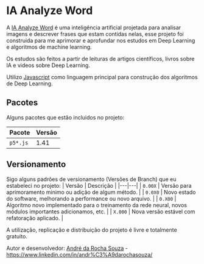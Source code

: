 # IA Analyze Word

A [IA Analyze Word](https://github.com/andrerochasouza/IA-Analyze-Word) é uma inteligência artificial projetada para analisar imagens e descrever frases que estam contidas nelas, esse projeto foi construida para me aprimorar e aprofundar nos estudos em Deep Learning e algoritmos de machine learning.

Os estudos são feitos a partir de leituras de artigos científicos, livros sobre IA e videos sobre Deep Learning.

Utilizo [Javascript](https://www.javascript.com/) como linguagem principal para construção dos algoritmos de Deep Learning.

## Pacotes
Alguns pacotes que estão incluidos no projeto:

| Pacote | Versão |
|---|---|
| `p5*.js` | 1.41 |

## Versionamento
Sigo alguns padrões de versionamento (Versões de Branch) que eu estabeleci no projeto:
| Versão | Descrição |
|---|---|
| `0.00X` | Versão para aprimoramento minimo ou adição de algum método. |
| `0.0X0` | Novo estado do software, melhorando a performance ou novo arquivo. |
| `0.X00` | Algoritmo novo implementado para o treinamento da rede neural, novos módulos importantes adicionamos, etc. |
| `X.000` | Nova versão estável com refatoração aplicado. |


A utilização, replicação e distribuição do projeto é livre e totalmente gratuito.

Autor e desenvolvedor: [André da Rocha Souza](https://github.com/andrerochasouza) - https://www.linkedin.com/in/andr%C3%A9darochasouza/
